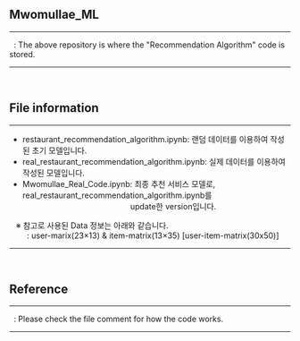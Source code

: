 ## Mwomullae_ML
---
&nbsp; : The above repository is where the "Recommendation Algorithm" code is stored.

---
<br>

## File information
---
* restaurant_recommendation_algorithm.ipynb: 랜덤 데이터를 이용하여 작성된 초기 모델입니다. 
* real_restaurant_recommendation_algorithm.ipynb: 실제 데이터를 이용하여 작성된 모델입니다.
* Mwomullae_Real_Code.ipynb: 최종 추천 서비스 모델로, real_restaurant_recommendation_algorithm.ipynb를 <br>
&nbsp; &nbsp; &nbsp;  &nbsp;  &nbsp;  &nbsp; &nbsp; &nbsp;  &nbsp; &nbsp; &nbsp;  &nbsp;  &nbsp; &nbsp; &nbsp;  &nbsp;  &nbsp; &nbsp; &nbsp;  &nbsp;  &nbsp; &nbsp; &nbsp;  &nbsp; &nbsp;update한 version입니다.<br>

 &nbsp; &nbsp;※ 참고로 사용된 Data 정보는 아래와 같습니다.<br>
 &nbsp; &nbsp; &nbsp;  &nbsp; : user-marix(23×13) & item-matrix(13×35) [user-item-matrix(30x50)]

---
<br>

## Reference
---
&nbsp; : Please check the file comment for how the code works.

---
